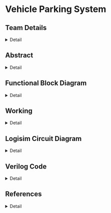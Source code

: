 # Vehicle Parking System

<!-- First Section -->
## Team Details
<details>
  <summary>Detail</summary>

  > Semester: 3rd Sem B. Tech. CSE

  > Section: S1

  > Member-1: Aarya M, 231CS103, aaryam.231cs103@nitk.edu.in, 9632584849

  > Member-2: Harsh Kaladagi, 231CS126, harshkaladagi.231cs126@nitk.edu.in, 9113622149

  > Member-3: Sagar Gowda M S, 211CS147, sagargowdams.211cs147@nitk.edu.in, 9538425944
</details>

<!-- Second Section -->
## Abstract
<details>
  <summary>Detail</summary>
  
   > **Motivation**: The motivation for the current project is based on the increasing need for smart parking solutions for two-wheeler and four-wheeler vehicles within urban areas. As the number of vehicles increases, there is a need for efficient management of parking to avoid congestion, save time, and lessen environmental impact. Therefore, this project targets the contribution towards making parking systems smarter and more efficient by satisfying the needs of both.
  
   > **Problem Statement**: The problem we have in our mind is to design a probable and costeffective parking counting system for two-wheeler and four-wheeler types of vehicles. Counting by human beings with conventional methods is always error-prone, and the available automatic methods are pretty heavy on budget and are complicated ones. We plan to design a solution that counts both vehicle types correctly without any challenges at all.
  
   > **Features**:
 The design objectives of the Logic Parking Counter for two and four wheelers are
to establish a practical system of counting both types of vehicles with high accuracy. The
cost will be maintained low so that it remains convenient for parking operators in dealing
with both two and four wheelers. Furthermore, an easy-to-use interface will be created so
that it would ease its use by parking management personnel and drivers of the two types of
vehicles. Finally, the system will also be designed to accommodate a variety of sizes of the
parking areas as well as flexible traffic patterns to ensure it runs efficiently in different parking environments.

</details>

<!-- Third Section -->
## Functional Block Diagram
<details>
  <summary>Detail</summary>

<img alt="S1-T2" src="https://github.com/user-attachments/assets/43fe22df-b065-41ea-86ca-430812d08a5b"><img/>

</details>

<!-- Fourth Section -->
## Working
<details>
  <summary>Detail</summary>

  > ### Working of Vehicle Parking System

The vehicle parking system operates by tracking the entry and exit of vehicles using sensors and logic circuits. The system is designed to distinguish between cars and bikes based on their weight, allowing for accurate counting of each type of vehicle. The core components include weight sensors, multiplexers, logic gates, and counters.

When a vehicle approaches the **entry gate**, it passes over a weight sensor that determines whether the vehicle is a car or a bike. The weight value is fed into a multiplexer (MUX) that routes the input to different counters depending on the vehicle type. Once the vehicle's weight is detected and classified, logic gates such as AND and OR gates process the entry signal, allowing the system to update the respective counters for total entries (either cars or bikes). The system also updates a counter that tracks the current number of vehicles present in the parking lot.

At the **exit gate**, a similar process occurs. The vehicle's weight is once again detected by the sensor, and the appropriate counters are updated to reflect that a car or bike has left the lot. The exit signal is processed through logic gates, ensuring that the current number of cars and bikes inside the parking lot is decreased accordingly.

The system continuously monitors both the **total number of vehicles** that have entered and exited the lot, as well as the **current occupancy**. The counters for total cars and bikes are incremented when vehicles enter and decremented when they exit. This real-time tracking ensures that the parking lot never exceeds its capacity and maintains an accurate log of all vehicle movements.

This approach, utilizing combinational logic, weight detection, and digital counters, provides an efficient and automated solution for managing vehicle parking, ensuring accurate vehicle classification and occupancy tracking at all times.

</details>



<!-- Fifth Section -->
## Logisim Circuit Diagram
<details>
  <summary>Detail</summary>

  > ![S1-T13-Logisim](https://github.com/user-attachments/assets/f3ade603-3247-4341-bd82-4637bd265e0f)
 
<br> **Power On**: Ensure the circuit is powered, and all counters start at zero.

<br> **Vehicle Entry Detection**: A vehicle passes over the entry weight sensor. The weight is used to classify the vehicle as a car or bike.

<br> **Entry Counters Update**: The respective counter for total cars or bikes entered is incremented. The current occupancy counter is also updated.

<br> **Vehicle Exit Detection**: When a vehicle reaches the exit gate, the exit weight sensor classifies it as a car or bike.

<br> **Exit Counters Update**: The current occupancy counter is decremented, and total exits are updated.

<br> **Continuous Tracking**: The system tracks the number of cars and bikes in real-time, updating the total entries and current occupancy.

</details>

<!-- Sixth Section -->
## Verilog Code
<details>
  <summary>Detail</summary>


  ## Main Module
  
  ```
module parking_system(
  input clk,
  input rst,
  input car_entry,
  input bike_entry,
  input car_exit,
  input bike_exit,
  output reg [7:0] total_cars_entered,
  output reg [7:0] total_bikes_entered,
  output reg [7:0] cars_in_parking,
  output reg [7:0] bikes_in_parking
);

always @(posedge clk or posedge rst) begin
  if (rst) begin
      total_cars_entered <= 8'd0;
      total_bikes_entered <= 8'd0;
      cars_in_parking <= 8'd0;
      bikes_in_parking <= 8'd0;
  end
  else begin
      if (car_entry) begin
          total_cars_entered <= total_cars_entered + 1;
          cars_in_parking <= cars_in_parking + 1;
      end
      if (bike_entry) begin
          total_bikes_entered <= total_bikes_entered + 1;
          bikes_in_parking <= bikes_in_parking + 1;
      end
      if (car_exit && cars_in_parking > 0) begin
          cars_in_parking <= cars_in_parking - 1;
      end
      if (bike_exit && bikes_in_parking > 0) begin
          bikes_in_parking <= bikes_in_parking - 1;
      end
  end
end

endmodule

```

## Test Bench
```
module tb_parking_system();

    reg clk;
    reg rst;
    reg car_entry;
    reg bike_entry;
    reg car_exit;
    reg bike_exit;

    wire [7:0] total_cars_entered;
    wire [7:0] total_bikes_entered;
    wire [7:0] cars_in_parking;
    wire [7:0] bikes_in_parking;

    parking_system uut (
        .clk(clk),
        .rst(rst),
        .car_entry(car_entry),
        .bike_entry(bike_entry),
        .car_exit(car_exit),
        .bike_exit(bike_exit),
        .total_cars_entered(total_cars_entered),
        .total_bikes_entered(total_bikes_entered),
        .cars_in_parking(cars_in_parking),
        .bikes_in_parking(bikes_in_parking)
    );

    always begin
        #5 clk = ~clk;
    end

    initial begin
        clk = 0;
        rst = 0;
        car_entry = 0;
        bike_entry = 0;
        car_exit = 0;
        bike_exit = 0;

        rst = 1;
        #10;
        rst = 0;

        repeat(5) begin
            #10 car_entry = 1;
            #10 car_entry = 0;
        end

        repeat(7) begin
            #10 bike_entry = 1;
            #10 bike_entry = 0;
        end

        repeat(2) begin
            #10 car_exit = 1;
            #10 car_exit = 0;
        end

        repeat(3) begin
            #10 bike_exit = 1;
            #10 bike_exit = 0;
        end

        #10;
        $display("Total cars entered: %d", total_cars_entered);
        $display("Total bikes entered: %d", total_bikes_entered);
        $display("Cars in parking: %d", cars_in_parking);
        $display("Bikes in parking: %d", bikes_in_parking);

        $finish;
    end
endmodule

```

  
</details>

<!-- Seventh Section -->
 ## References
 <details>
  <summary>Detail</summary>

[1] [Gattadi Vinatha, 2021] Gattadi Vinatha, C. (2021). Multi-car parking system using verilog. SMEC.
Accessed: 2024-09-30.

[2] [Iyangg, 2024] Iyangg (2024). Multi-car parking system. YouTube. Accessed: 2024-09-30.
 
[3] [R. et al., 2022] R., R. V. et al. (2022). Multi-car parking system using verilog. ResearchGate.
Accessed: 2024-09-30.

 

 


 

</details>


